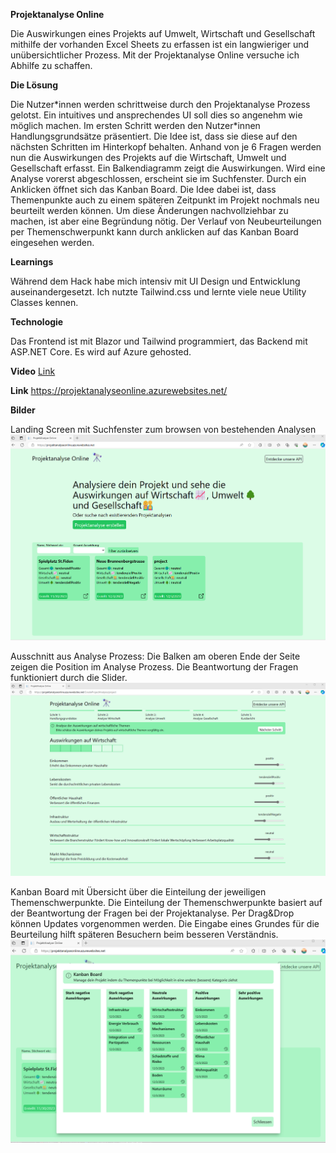 **Projektanalyse Online**

Die Auswirkungen eines Projekts auf Umwelt, Wirtschaft und Gesellschaft mithilfe der vorhanden Excel Sheets zu erfassen ist ein langwieriger und unübersichtlicher Prozess. Mit der Projektanalyse Online versuche ich Abhilfe zu schaffen.

**Die Lösung**

Die Nutzer\*innen werden schrittweise durch den Projektanalyse Prozess gelotst. Ein intuitives und ansprechendes UI soll dies so angenehm wie möglich machen. Im ersten Schritt werden den Nutzer\*innen Handlungsgrundsätze präsentiert. Die Idee ist, dass sie diese auf den nächsten Schritten im Hinterkopf behalten. Anhand von je 6 Fragen werden nun die Auswirkungen des Projekts auf die Wirtschaft, Umwelt und Gesellschaft erfasst. Ein Balkendiagramm zeigt die Auswirkungen. Wird eine Analyse vorerst abgeschlossen, erscheint sie im Suchfenster. Durch ein Anklicken öffnet sich das Kanban Board. Die Idee dabei ist, dass Themenpunkte auch zu einem späteren Zeitpunkt im Projekt nochmals neu beurteilt werden können. Um diese Änderungen nachvollziehbar zu machen, ist aber eine Begründung nötig. Der Verlauf von Neubeurteilungen per Themenschwerpunkt kann durch anklicken auf das Kanban Board eingesehen werden.

**Learnings**

Während dem Hack habe mich intensiv mit UI Design und Entwicklung auseinandergesetzt. Ich nutzte Tailwind.css und lernte viele neue Utility Classes kennen.

**Technologie**

Das Frontend ist mit Blazor und Tailwind programmiert, das Backend mit ASP.NET Core. Es wird auf Azure gehosted.

**Video**
[Link](https://youtu.be/sQxEIZh0DPU)

**Link**
https://projektanalyseonline.azurewebsites.net/

**Bilder**

Landing Screen mit Suchfenster zum browsen von bestehenden Analysen
<img src="https://raw.githubusercontent.com/DavidEggenberger/ProjektAnalyseOnline/master/Pic1.png"/>

Ausschnitt aus Analyse Prozess: Die Balken am oberen Ende der Seite zeigen die Position im Analyse Prozess. Die Beantwortung der Fragen funktioniert durch die Slider.
<img src="https://raw.githubusercontent.com/DavidEggenberger/ProjektAnalyseOnline/master/Pic2.png"/>

Kanban Board mit Übersicht über die Einteilung der jeweiligen Themenschwerpunkte. Die Einteilung der Themenschwerpunkte basiert auf der Beantwortung der Fragen bei der Projektanalyse. Per Drag&Drop können Updates vorgenommen werden. Die Eingabe eines Grundes für die Beurteilung hilft späteren Besuchern beim besseren Verständnis.
<img src="https://raw.githubusercontent.com/DavidEggenberger/ProjektAnalyseOnline/master/Pic3.png"/>
